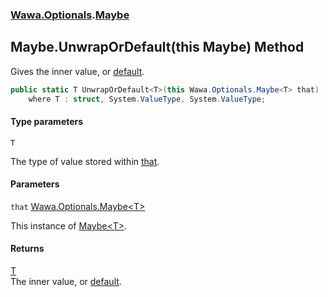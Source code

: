 ### [Wawa.Optionals](Wawa.Optionals.md 'Wawa.Optionals').[Maybe](Maybe.md 'Wawa.Optionals.Maybe')

## Maybe.UnwrapOrDefault<T>(this Maybe<T>) Method

Gives the inner value, or [default](https://docs.microsoft.com/en-us/dotnet/csharp/language-reference/keywords/default 'https://docs.microsoft.com/en-us/dotnet/csharp/language-reference/keywords/default').

```csharp
public static T UnwrapOrDefault<T>(this Wawa.Optionals.Maybe<T> that)
    where T : struct, System.ValueType, System.ValueType;
```
#### Type parameters

<a name='Wawa.Optionals.Maybe.UnwrapOrDefault_T_(thisWawa.Optionals.Maybe_T_).T'></a>

`T`

The type of value stored within [that](Maybe.UnwrapOrDefault(Maybe).md#Wawa.Optionals.Maybe.UnwrapOrDefault_T_(thisWawa.Optionals.Maybe_T_).that 'Wawa.Optionals.Maybe.UnwrapOrDefault<T>(this Wawa.Optionals.Maybe<T>).that').
#### Parameters

<a name='Wawa.Optionals.Maybe.UnwrapOrDefault_T_(thisWawa.Optionals.Maybe_T_).that'></a>

`that` [Wawa.Optionals.Maybe&lt;](Maybe_T_.md 'Wawa.Optionals.Maybe<T>')[T](Maybe.UnwrapOrDefault(Maybe).md#Wawa.Optionals.Maybe.UnwrapOrDefault_T_(thisWawa.Optionals.Maybe_T_).T 'Wawa.Optionals.Maybe.UnwrapOrDefault<T>(this Wawa.Optionals.Maybe<T>).T')[&gt;](Maybe_T_.md 'Wawa.Optionals.Maybe<T>')

This instance of [Maybe&lt;T&gt;](Maybe_T_.md 'Wawa.Optionals.Maybe<T>').

#### Returns
[T](Maybe.UnwrapOrDefault(Maybe).md#Wawa.Optionals.Maybe.UnwrapOrDefault_T_(thisWawa.Optionals.Maybe_T_).T 'Wawa.Optionals.Maybe.UnwrapOrDefault<T>(this Wawa.Optionals.Maybe<T>).T')  
The inner value, or [default](https://docs.microsoft.com/en-us/dotnet/csharp/language-reference/keywords/default 'https://docs.microsoft.com/en-us/dotnet/csharp/language-reference/keywords/default').